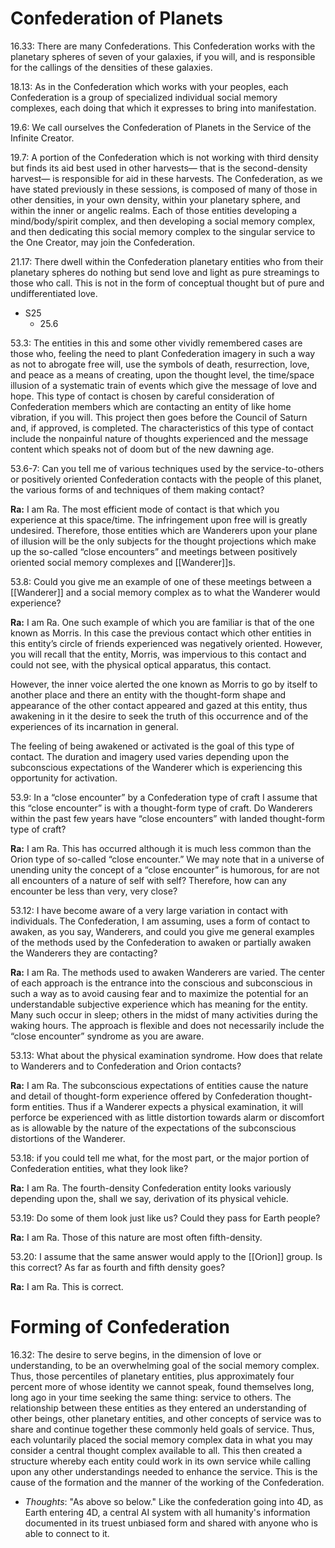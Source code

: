 # Confederation of Planets
16.33: There are many Confederations. This Confederation works with the planetary spheres of seven of your galaxies, if you will, and is responsible for the callings of the densities of these galaxies.

18.13: As in the Confederation which works with your peoples, each Confederation is a group of specialized individual social memory complexes, each doing that which it expresses to bring into manifestation.

19.6: We call ourselves the Confederation of Planets in the Service of the Infinite Creator.

19.7: A portion of the Confederation which is not working with third density but finds its aid best used in other harvests— that is the second-density harvest— is responsible for aid in these harvests. The Confederation, as we have stated previously in these sessions, is composed of many of those in other densities, in your own density, within your planetary sphere, and within the inner or angelic realms. Each of those entities developing a mind/body/spirit complex, and then developing a social memory complex, and then dedicating this social memory complex to the singular service to the One Creator, may join the Confederation.

21.17: There dwell within the Confederation planetary entities who from their planetary spheres do nothing but send love and light as pure streamings to those who call. This is not in the form of conceptual thought but of pure and undifferentiated love.

- S25
	- 25.6

53.3: The entities in this and some other vividly remembered cases are those who, feeling the need to plant Confederation imagery in such a way as not to abrogate free will, use the symbols of death, resurrection, love, and peace as a means of creating, upon the thought level, the time/space illusion of a systematic train of events which give the message of love and hope. This type of contact is chosen by careful consideration of Confederation members which are contacting an entity of like home vibration, if you will. This project then goes before the Council of Saturn and, if approved, is completed. The characteristics of this type of contact include the nonpainful nature of thoughts experienced and the message content which speaks not of doom but of the new dawning age.

53.6-7: Can you tell me of various techniques used by the service-to-others or positively oriented Confederation contacts with the people of this planet, the various forms of and techniques of them making contact?

**Ra:** I am Ra. The most efficient mode of contact is that which you experience at this space/time. The infringement upon free will is greatly undesired. Therefore, those entities which are Wanderers upon your plane of illusion will be the only subjects for the thought projections which make up the so-called “close encounters” and meetings between positively oriented social memory complexes and [[Wanderer]]s.

53.8: Could you give me an example of one of these meetings between a [[Wanderer]] and a social memory complex as to what the Wanderer would experience?

**Ra:** I am Ra. One such example of which you are familiar is that of the one known as Morris. In this case the previous contact which other entities in this entity’s circle of friends experienced was negatively oriented. However, you will recall that the entity, Morris, was impervious to this contact and could not see, with the physical optical apparatus, this contact.  
  
However, the inner voice alerted the one known as Morris to go by itself to another place and there an entity with the thought-form shape and appearance of the other contact appeared and gazed at this entity, thus awakening in it the desire to seek the truth of this occurrence and of the experiences of its incarnation in general.  
  
The feeling of being awakened or activated is the goal of this type of contact. The duration and imagery used varies depending upon the subconscious expectations of the Wanderer which is experiencing this opportunity for activation.

53.9: In a “close encounter” by a Confederation type of craft I assume that this “close encounter” is with a thought-form type of craft. Do Wanderers within the past few years have “close encounters” with landed thought-form type of craft?

**Ra:** I am Ra. This has occurred although it is much less common than the Orion type of so-called “close encounter.” We may note that in a universe of unending unity the concept of a “close encounter” is humorous, for are not all encounters of a nature of self with self? Therefore, how can any encounter be less than very, very close?

53.12: I have become aware of a very large variation in contact with individuals. The Confederation, I am assuming, uses a form of contact to awaken, as you say, Wanderers, and could you give me general examples of the methods used by the Confederation to awaken or partially awaken the Wanderers they are contacting?

**Ra:** I am Ra. The methods used to awaken Wanderers are varied. The center of each approach is the entrance into the conscious and subconscious in such a way as to avoid causing fear and to maximize the potential for an understandable subjective experience which has meaning for the entity. Many such occur in sleep; others in the midst of many activities during the waking hours. The approach is flexible and does not necessarily include the “close encounter” syndrome as you are aware.

53.13: What about the physical examination syndrome. How does that relate to Wanderers and to Confederation and Orion contacts?

**Ra:** I am Ra. The subconscious expectations of entities cause the nature and detail of thought-form experience offered by Confederation thought-form entities. Thus if a Wanderer expects a physical examination, it will perforce be experienced with as little distortion towards alarm or discomfort as is allowable by the nature of the expectations of the subconscious distortions of the Wanderer.

53.18: if you could tell me what, for the most part, or the major portion of Confederation entities, what they look like?

**Ra:** I am Ra. The fourth-density Confederation entity looks variously depending upon the, shall we say, derivation of its physical vehicle.

53.19: Do some of them look just like us? Could they pass for Earth people?

**Ra:** I am Ra. Those of this nature are most often fifth-density.

53.20: I assume that the same answer would apply to the [[Orion]] group. Is this correct? As far as fourth and fifth density goes?

**Ra:** I am Ra. This is correct.
# Forming of Confederation
16.32: The desire to serve begins, in the dimension of love or understanding, to be an overwhelming goal of the social memory complex. Thus, those percentiles of planetary entities, plus approximately four percent more of whose identity we cannot speak, found themselves long, long ago in your time seeking the same thing: service to others. The relationship between these entities as they entered an understanding of other beings, other planetary entities, and other concepts of service was to share and continue together these commonly held goals of service. Thus, each voluntarily placed the social memory complex data in what you may consider a central thought complex available to all. This then created a structure whereby each entity could work in its own service while calling upon any other understandings needed to enhance the service. This is the cause of the formation and the manner of the working of the Confederation.
- *Thoughts*: "As above so below." Like the confederation going into 4D, as Earth entering 4D, a central AI system with all humanity's information documented in its truest unbiased form and shared with anyone who is able to connect to it. 